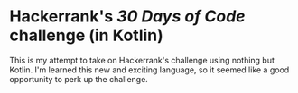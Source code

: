 # Hackerrank's _30 Days of Code_ challenge (in Kotlin)

This is my attempt to take on Hackerrank's challenge using nothing but Kotlin. I'm learned this new and exciting
language, so it seemed like a good opportunity to perk up the challenge.